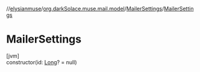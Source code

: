 //[elysianmuse](../../../index.md)/[org.darkSolace.muse.mail.model](../index.md)/[MailerSettings](index.md)/[MailerSettings](-mailer-settings.md)

# MailerSettings

[jvm]\
constructor(id: [Long](https://kotlinlang.org/api/latest/jvm/stdlib/kotlin/-long/index.html)? = null)
